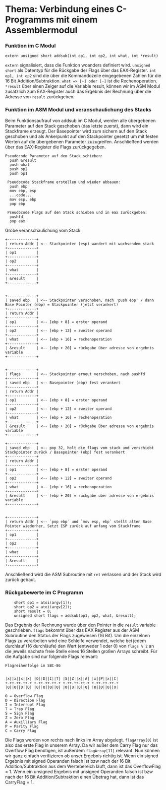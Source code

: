 # Thema: Verbindung eines C-Programms mit einem Assemblermodul

### Funktion im C Modul
```
extern unsigned short addsub(int op1, int op2, int what, int *result)
```
`extern` signalisiert, dass die Funktion woanders definiert wird. `unsigned short` als Datentyp für die Rückgabe der Flags über das EAX-Register. `int op1, int op2` sind die über die Kommandozeile eingegebenen Zahlen für die 16 Bit Addition/Subtraktion. `what => [+] oder [-]` ist die Rechenoperation. `*result` über einen Zeiger auf die Variable result, können wir im ASM Modul zusätzlich zum EAX-Register auch das Ergebnis der Rechnung über die Adresse von `result` zurückgeben.

### Funktion im ASM Modul und veranschaulichung des Stacks
Beim Funktionsaufrauf von addsub im C Modul, werden alle übergebenen Parameter auf den Stack geschoben (das letzte zuerst), dann wird ein Stackframe erzeugt. Der Basepointer wird zum sichern auf den Stack geschoben und als Ankerpunkt auf den Stackpointer gesetzt um mit festen Werten auf die übergebenen Parameter zuzugreifen. Anschließend werden über das EAX-Register die Flags zurückgegeben.
```
Pseudocode Parameter auf den Stack schieben:
  push &result
  push what
  push op2
  push op1
  
 Pseudocode Stackframe erstellen und wieder abbauen:
  push ebp
  mov ebp, esp
  ...code...
  mov esp, ebp
  pop ebp
  
 Pseudocode Flags auf den Stack schieben und in eax zurückgeben:
  pushfd
  pop eax 
```

Grobe veranschaulichung vom Stack
```
+-------------+    
| return Addr | <-- Stackpointer (esp) wandert mit wachsendem stack
+-------------+ 
| op1         |
+-------------+    
| op2         |
+-------------+    
| what        |
+-------------+    
| &result     |
+-------------+


+-------------+
| saved ebp   | <-- Stackpointer verschoben, nach 'push ebp' / dann Base Pointer (ebp) = Stackpointer (jetzt verankert) 
+-------------+    
| return Addr | 
+-------------+ 
| op1         | <-- [ebp + 8] = erster operand
+-------------+    
| op2         | <-- [ebp + 12] = zweiter operand
+-------------+    
| what        | <-- [ebp + 16] = rechenoperation
+-------------+    
| &result     | <-- [ebp + 20] = rückgabe über adresse von ergebnis variable 
+-------------+


+-------------+
| flags       | <-- Stackpointer erneut verschoben, nach pushfd
+-------------+
| saved ebp   | <-- Basepointer (ebp) fest verankert
+-------------+    
| return Addr | 
+-------------+ 
| op1         | <-- [ebp + 8] = erster operand
+-------------+    
| op2         | <-- [ebp + 12] = zweiter operand
+-------------+    
| what        | <-- [ebp + 16] = rechenoperation
+-------------+    
| &result     | <-- [ebp + 20] = rückgabe über adresse von ergebnis variable 
+-------------+
```
```
+-------------+
| saved ebp   | <-- pop 32, holt die flags vom stack und verschiebt Stackpointer zurück / Basepointer (ebp) fest verankert
+-------------+    
| return Addr | 
+-------------+ 
| op1         | <-- [ebp + 8] = erster operand
+-------------+    
| op2         | <-- [ebp + 12] = zweiter operand
+-------------+    
| what        | <-- [ebp + 16] = rechenoperation
+-------------+    
| &result     | <-- [ebp + 20] = rückgabe über adresse von ergebnis variable 
+-------------+


+-------------+    
| return Addr | <-- `pop ebp` und `mov esp, ebp` stellt alten Base Pointer wiederher, Setzt ESP zurück auf anfang vom Stackframe
+-------------+ 
| op1         | 
+-------------+    
| op2         | 
+-------------+    
| what        | 
+-------------+    
| &result     |  
+-------------+
```
Anschließend wird die ASM Subroutine mit `ret` verlassen und der Stack wird zurück gebaut.

### Rückgabewerte im C Programm
```
	short op1 = atoi(argv[1]);
	short op2 = atoi(argv[2]);
	short result = 0;
	unsigned short flags = addsub(op1, op2, what, &result);
```
Das Ergebnis der Rechnung wurde über den Pointer in die `result` variable geschrieben. `flags` bekommt über das EAX Register aus der ASM Subroutine den Status der Flags zugewiesen (16 Bit). Um die einzelnen Flags zu verarbeiten wird eine Schleife verwendet, welche bei jedem durchlauf (16 durchläufe) den Wert (entweder 1 oder 0) von `flags % 2` an die jeweils nächste freie Stelle eines 16 Stellen großen Arrays schreibt. Für die Aufgabe sind nur folgende Flags relevant:
```
Flagreihenfolge im SBC-86


|x||x||x||x| |O||D||I||T| |S||Z||x||A| |x||P||x||C| 
+-++-++-++-+ +-++-++-++-+ +-++-++-++-+ +-++-++-++-+
|0||0||0||0| |0||0||0||0| |0||0||0||0| |0||0||0||0| 

O = Overflow Flag
D = Direction Flag
I = Interrupt Flag
T = Trap Flag
S = Sign Flag
Z = Zero Flag
A = Auxilliary Flag
P = Parity Flag
C = Carry Flag
```
Die Flags werden von rechts nach links im Array abgelegt. `flagArray[0]` ist also das erste Flag in unserem Array. Da wir außer dem Carry Flag nur das Overflow Flag benötigen, ist außerdem `flagArray[11]` relevant. Nun können wir ganz einfach verifizieren ob unser Ergebnis richtig ist. Wenn ein signed Ergebnis mit signed Operanden falsch ist bzw nach der 16 Bit Addition/Subtraktion aus dem Wertebereich läuft, dann ist das OverflowFlag = 1. Wenn ein unsigned Ergebnis mit unsigned Operanden falsch ist bzw nach der 16 Bit Addition/Subtraktion einen Übetrag hat, dann ist das CarryFlag = 1.

